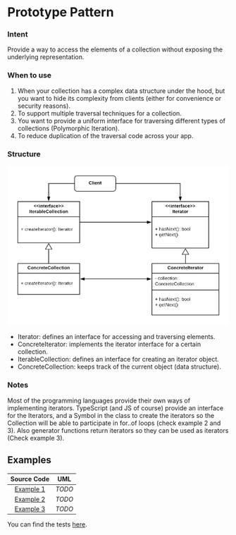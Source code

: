 # Prototype Pattern

### Intent

Provide a way to access the elements of a collection without exposing the underlying representation.

### When to use

1. When your collection has a complex data structure under the hood, but you want to hide its complexity from clients \(either for convenience or security reasons\).
2. To support multiple traversal techniques for a collection.
3. You want to provide a uniform interface for traversing different types of collections \(Polymorphic Iteration\).
4. To reduce duplication of the traversal code across your app.

### Structure

![](../../.gitbook/assets/figure_1%20%283%29.png)

* Iterator: defines an interface for accessing and traversing elements.
* ConcreteIterator: implements the iterator interface for a certain collection.
* IterableCollection: defines an interface for creating an iterator object.
* ConcreteCollection: keeps track of the current object \(data structure\).

### Notes

Most of the programming languages provide their own ways of implementing iterators. TypeScript \(and JS of course\) provide an interface for the Iterators, and a Symbol in the class to create the iterators so the Collection will be able to participate in for..of loops \(check example 2 and 3\). Also generator functions return iterators so they can be used as iterators \(Check example 3\).

## Examples

| Source Code | UML |
| :---: | :---: |
| [Example 1](https://github.com/khaled-hamam/ts-design-patterns/tree/9a9bacf47635b736d3fdc4ffdb6fc5abb1e729f8/library/Behavioral%20Patterns/Iterator/example_1.ts) | _TODO_ |
| [Example 2](https://github.com/khaled-hamam/ts-design-patterns/tree/9a9bacf47635b736d3fdc4ffdb6fc5abb1e729f8/library/Behavioral%20Patterns/Iterator/example_2.ts) | _TODO_ |
| [Example 3](https://github.com/khaled-hamam/ts-design-patterns/tree/9a9bacf47635b736d3fdc4ffdb6fc5abb1e729f8/library/Behavioral%20Patterns/Iterator/example_3.ts) | _TODO_ |

You can find the tests [here](https://github.com/khaled-hamam/ts-design-patterns/tree/9a9bacf47635b736d3fdc4ffdb6fc5abb1e729f8/library/Behavioral%20Patterns/Iterator/index.test.ts).

